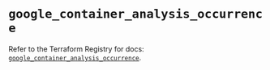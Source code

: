 # `google_container_analysis_occurrence`

Refer to the Terraform Registry for docs: [`google_container_analysis_occurrence`](https://registry.terraform.io/providers/hashicorp/google/6.16.0/docs/resources/container_analysis_occurrence).
